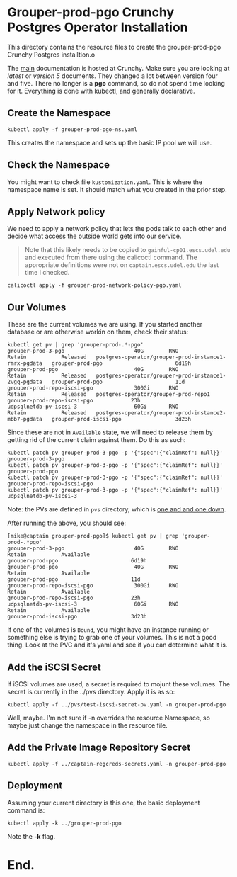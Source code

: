 # Grouper-prod-pgo Crunchy Postgres Operator Installation

This directory contains the resource files to create the
grouper-prod-pgo Crunchy Postgres installtion.o

The [main](https://access.crunchydata.com/documentation/postgres-operator/latest/) documentation
is hosted at Crunchy.  Make sure you are looking at *latest* or *version 5* documents.  They
changed a lot between version four and five.  There no longer is a **pgo** command, so do not
spend time looking for it.  Everything is done with kubectl, and generally declarative.

## Create the Namespace

```
kubectl apply -f grouper-prod-pgo-ns.yaml
```

This creates the namespace and sets up the basic IP pool
we will use.

## Check the Namespace

You might want to check file `kustomization.yaml`.  This is
where the namespace name is set.  It should match what
you created in the prior step.

## Apply Network policy

We need to apply a network policy that lets the pods talk
to each other and decide what access the outside world
gets into our service.

> Note that this likely needs to be copied to `gainful-cp01.escs.udel.edu`
> and executed from there using the calicoctl command.  The appropriate
> definitions were not on `captain.escs.udel.edu` the last time I
> checked.

```
calicoctl apply -f grouper-prod-network-policy-pgo.yaml
```


## Our Volumes

These are the current volumes we are using.  If you started
another database or are otherwise workin on them, check their
status:

```
kubectl get pv | grep 'grouper-prod-.*-pgo'
grouper-prod-3-pgo                      40G        RWO            Retain           Released   postgres-operator/grouper-prod-instance1-rmrx-pgdata   grouper-prod-pgo                       6d19h
grouper-prod-pgo                        40G        RWO            Retain           Released   postgres-operator/grouper-prod-instance1-2vgq-pgdata   grouper-prod-pgo                       11d
grouper-prod-repo-iscsi-pgo             300Gi      RWO            Retain           Released   postgres-operator/grouper-prod-repo1                   grouper-prod-repo-iscsi-pgo            23h
udpsqlnetdb-pv-iscsi-3                  60Gi       RWO            Retain           Released   postgres-operator/grouper-prod-instance2-mbb7-pgdata   grouper-prod-iscsi-pgo                 3d23h
```

Since these are not in `Available` state, we will need to release them by getting rid
of the current claim against them.  Do this as such:

```
kubectl patch pv grouper-prod-3-pgo -p '{"spec":{"claimRef": null}}' grouper-prod-3-pgo
kubectl patch pv grouper-prod-3-pgo -p '{"spec":{"claimRef": null}}' grouper-prod-pgo
kubectl patch pv grouper-prod-3-pgo -p '{"spec":{"claimRef": null}}' grouper-prod-repo-iscsi-pgo
kubectl patch pv grouper-prod-3-pgo -p '{"spec":{"claimRef": null}}' udpsqlnetdb-pv-iscsi-3
```

Note: the PVs are defined in `pvs` directory, which is [one and and one down](../pvs/).

After running the above, you should see:

```
[mike@captain grouper-prod-pgo]$ kubectl get pv | grep 'grouper-prod-.*pgo'
grouper-prod-3-pgo                      40G        RWO            Retain           Available                                                 grouper-prod-pgo                       6d19h
grouper-prod-pgo                        40G        RWO            Retain           Available                                                 grouper-prod-pgo                       11d
grouper-prod-repo-iscsi-pgo             300Gi      RWO            Retain           Available                                                 grouper-prod-repo-iscsi-pgo            23h
udpsqlnetdb-pv-iscsi-3                  60Gi       RWO            Retain           Available                                                 grouper-prod-iscsi-pgo                 3d23h
```

If one of the volumes is `Bound`, you might have an instance running or something else is trying to
grab one of your volumes.  This is not a good thing.  Look at the PVC and it's yaml and see if
you can determine what it is.

## Add the iSCSI Secret

If iSCSI volumes are used, a secret is required to mojunt these volumes.  The secret is currently
in the ../pvs directory.  Apply it is as so:

```
kubectl apply -f ../pvs/test-iscsi-secret-pv.yaml -n grouper-prod-pgo
```

Well, maybe.  I'm not sure if -n overrides the resource Namespace, so
maybe just change the namespace in the resource file.

## Add the Private Image Repository Secret

```
kubectl apply -f ../captain-regcreds-secrets.yaml -n grouper-prod-pgo
```

## Deployment

Assuming your current directory is this one, the basic deployment command
is:

```
kubectl apply -k ../grouper-prod-pgo
```

Note the **-k** flag.

# End.
